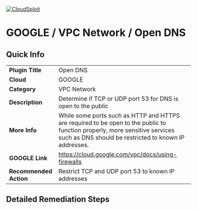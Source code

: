 [![CloudSploit](https://cloudsploit.com/img/logo-new-big-text-100.png "CloudSploit")](https://cloudsploit.com)

# GOOGLE / VPC Network / Open DNS

## Quick Info

| | |
|-|-|
| **Plugin Title** | Open DNS |
| **Cloud** | GOOGLE |
| **Category** | VPC Network |
| **Description** | Determine if TCP or UDP port 53 for DNS is open to the public |
| **More Info** | While some ports such as HTTP and HTTPS are required to be open to the public to function properly, more sensitive services such as DNS should be restricted to known IP addresses. |
| **GOOGLE Link** | https://cloud.google.com/vpc/docs/using-firewalls |
| **Recommended Action** | Restrict TCP and UDP port 53 to known IP addresses |

## Detailed Remediation Steps

